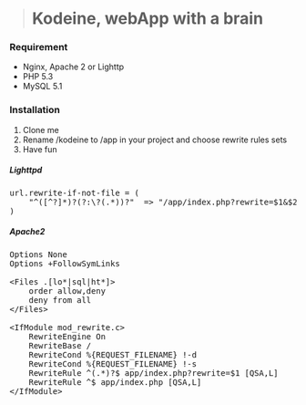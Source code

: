 ># Kodeine, webApp with a brain

### Requirement

* Nginx, Apache 2 or Lighttp
* PHP 5.3
* MySQL 5.1

### Installation

1. Clone me 
2. Rename /kodeine to /app in your project and choose rewrite rules sets
3. Have fun

##### Lighttpd
<pre>
url.rewrite-if-not-file = (
	"^([^?]*)?(?:\?(.*))?"  => "/app/index.php?rewrite=$1&$2"
)
</pre>

##### Apache2
<pre>
Options None
Options +FollowSymLinks

&lt;Files .[lo*|sql|ht*]&gt;
	order allow,deny
	deny from all
&lt;/Files&gt;

&lt;IfModule mod_rewrite.c&gt;
	RewriteEngine On
	RewriteBase /	
	RewriteCond %{REQUEST_FILENAME} !-d
	RewriteCond %{REQUEST_FILENAME} !-s
	RewriteRule ^(.*)?$ app/index.php?rewrite=$1 [QSA,L]
	RewriteRule ^$ app/index.php [QSA,L]
&lt;/IfModule&gt;
</pre>
